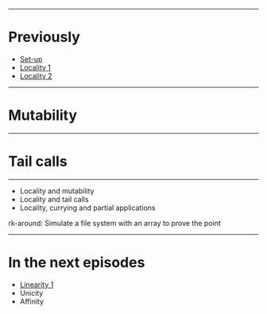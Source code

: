 
---
# Previously

* [Set-up](00_setup.html)
* [Locality 1](01_local_1.html)
* [Locality 2](02_local_2.html)

---
# Mutability

---
# Tail calls

---
* Locality and mutability
* Locality and tail calls
* Locality, currying and partial applications

rk-around: Simulate a file system with an array to prove the point

---
# In the next episodes

* [Linearity 1](04_linear_1.html)
* Unicity
* Affinity
